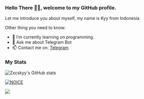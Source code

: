 ### Hello There 👋🏻, welcome to my GitHub profile.

Let me introduce you about myself, my name is Kyy from Indonesia

Other thing you need to know:

- 🌱 I’m currently learning on programming.
- 💬 Ask me about Telegram Bot
- 📫 Contact me on: [Telegram](https://t.me/zxcskyy)

### My Stats
![Zxcskyy's GitHub stats](https://github-readme-stats.vercel.app/api?username=zxcskyy&show_icons=true&theme=radical)

[![NOICE](https://github-readme-stats.vercel.app/api/top-langs/?username=zxcskyy&layout=compact&theme=midnight-purple&hide=Css)](https://github.com/levina-lab)

![](https://visitor-badge.laobi.icu/badge?page_id=zxcskyy)

